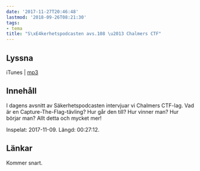 ```yaml
---
date: '2017-11-27T20:46:48'
lastmod: '2018-09-26T08:21:30'
tags:
- tema
title: "S\xE4kerhetspodcasten avs.108 \u2013 Chalmers CTF"
---
```

## Lyssna

iTunes \| [mp3](http://traffic.libsyn.com/sakerhetspodcasten/ChalmersCTF.mp3)

## Innehåll

I dagens avsnitt av Säkerhetspodcasten intervjuar vi Chalmers CTF-lag. Vad är en
Capture-The-Flag-tävling? Hur går den till? Hur vinner man? Hur börjar man? Allt
detta och mycket mer!

Inspelat: 2017-11-09. Längd: 00:27:12.

## Länkar

Kommer snart.

